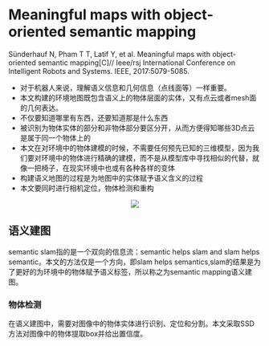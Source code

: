 # Meaningful maps with object-oriented semantic mapping

Sünderhauf N, Pham T T, Latif Y, et al. Meaningful maps with object-oriented semantic mapping[C]// Ieee/rsj International Conference on Intelligent Robots and Systems. IEEE, 2017:5079-5085.

* 对于机器人来说，理解语义信息和几何信息（点线面等）一样重要。
* 本文构建的环境地图既包含语义上的物体层面的实体，又有点云或者mesh面的几何表达。
* 不仅要知道哪里有东西，还要知道那是什么东西
* 被识别为物体实体的部分和非物体部分要区分开，从而方便得知哪些3D点云是属于同一个物体上的
* 本文在对环境中的物体建模的时候，不需要任何预先已知的三维模型，因为我们要对环境中的物体进行精确的建模，而不是从模型库中寻找相似的代替，就像一把椅子，在现实环境中也或有各种各样的变体
* 构建语义地图的过程是为地图中的实体赋予语义含义的过程
* 本文要同时进行相机定位，物体检测和重构

<div align="center">
<img src="https://i.loli.net/2018/08/12/5b6fd1ab5d885.png"  />
</div>

## 语义建图

semantic slam指的是一个双向的信息流：semantic helps slam and slam helps semantic。本文的方法仅是一个方向，即slam helps semantics,slam的结果是为了更好的为环境中的物体赋予语义标签，所以称之为semantic mapping语义建图。

### 物体检测

在语义建图中，需要对图像中的物体实体进行识别、定位和分割。本文采取SSD方法对图像中的物体提取box并给出置信度。


